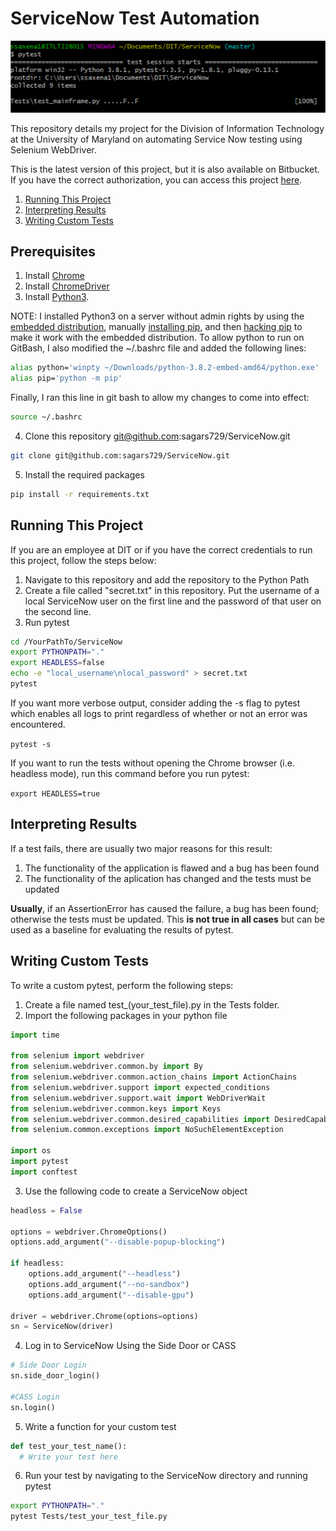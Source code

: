 # ServiceNow Test Automation

<p align="center">
  <img src="/pytest_terminal.png" alt="Terminal Output"/>
</p>

This repository details my project for the Division of Information Technology at the University of Maryland on automating Service Now testing using Selenium WebDriver. 

This is the latest version of this project, but it is also available on Bitbucket. If you have the correct authorization, you can access this project [here](https://bitbucket.umd.edu/projects/SOFTWAREDEVELOPMENTSUPPORT/repos/servicenowautomation/browse).

1. [Running This Project](#Running-This-Project)
2. [Interpreting Results](#Interpreting-Results)
3. [Writing Custom Tests](#Writing-Custom-Tests)

## Prerequisites

1. Install [Chrome](https://www.google.com/chrome/)
2. Install [ChromeDriver](https://chromedriver.chromium.org/getting-started)
3. Install [Python3](https://www.python.org/downloads/). 

NOTE: I installed Python3 on a server without admin rights by using the [embedded distribution](https://www.python.org/ftp/python/3.8.2/python-3.8.2-embed-amd64.zip), manually [installing pip](https://pip.pypa.io/en/stable/installing/), and then [hacking pip](https://stackoverflow.com/questions/42666121/pip-with-embedded-python) to make it work with the embedded distribution. To allow python to run on GitBash, I also modified the ~/.bashrc file and added the following lines:
```bash 
alias python='winpty ~/Downloads/python-3.8.2-embed-amd64/python.exe'
alias pip='python -m pip'
```
Finally, I ran this line in git bash to allow my changes to come into effect:
```bash
source ~/.bashrc
```

4. Clone this repository git@github.com:sagars729/ServiceNow.git
```bash
git clone git@github.com:sagars729/ServiceNow.git
```
5. Install the required packages 
```bash
pip install -r requirements.txt
```

## Running This Project

If you are an employee at DIT or if you have the correct credentials to run this project, follow the steps below:

1. Navigate to this repository and add the repository to the Python Path
2. Create a file called "secret.txt" in this repository. Put the username of a local ServiceNow user on the first line and the password of that user on the second line.
3. Run pytest

```bash
cd /YourPathTo/ServiceNow
export PYTHONPATH="."
export HEADLESS=false
echo -e "local_username\nlocal_password" > secret.txt
pytest
```

If you want more verbose output, consider adding the -s flag to pytest which enables all logs to print regardless of whether or not an error was encountered.

`pytest -s`

If you want to run the tests without opening the Chrome browser (i.e. headless mode), run this command before you run pytest:

`export HEADLESS=true`

## Interpreting Results

If a test fails, there are usually two major reasons for this result:

1. The functionality of the application is flawed and a bug has been found
2. The functionality of the aplication has changed and the tests must be updated

**Usually**, if an AssertionError has caused the failure, a bug has been found; otherwise the tests must be updated. This **is not true in all cases** but can be used as a baseline for evaluating the results of pytest. 

## Writing Custom Tests

To write a custom pytest, perform the following steps:

1. Create a file named test_(your_test_file).py in the Tests folder.
2. Import the following packages in your python file

```python
import time

from selenium import webdriver
from selenium.webdriver.common.by import By
from selenium.webdriver.common.action_chains import ActionChains
from selenium.webdriver.support import expected_conditions
from selenium.webdriver.support.wait import WebDriverWait
from selenium.webdriver.common.keys import Keys
from selenium.webdriver.common.desired_capabilities import DesiredCapabilities
from selenium.common.exceptions import NoSuchElementException

import os
import pytest
import conftest
```

3. Use the following code to create a ServiceNow object

```python
headless = False

options = webdriver.ChromeOptions()
options.add_argument("--disable-popup-blocking")

if headless:
    options.add_argument("--headless")
    options.add_argument("--no-sandbox")
    options.add_argument("--disable-gpu")
    
driver = webdriver.Chrome(options=options)
sn = ServiceNow(driver)
```

4. Log in to ServiceNow Using the Side Door or CASS
```python
# Side Door Login
sn.side_door_login()

#CASS Login
sn.login()
```

5. Write a function for your custom test
```python
def test_your_test_name():
  # Write your test here
```

6. Run your test by navigating to the ServiceNow directory and running pytest
```bash
export PYTHONPATH="."
pytest Tests/test_your_test_file.py
```
